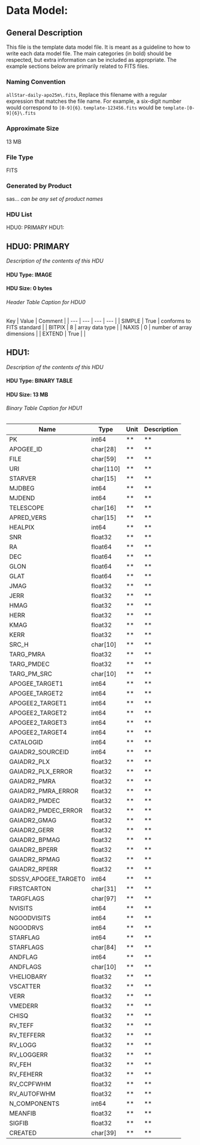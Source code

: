 # Data Model: 

## General Description
This file is the template data model file. It is meant as a guideline to how to write each data model file.  The main categories (in bold) should be respected, but extra information can be included as appropriate.  The example sections below are primarily related to FITS files.


### Naming Convention
`allStar-daily-apo25m\.fits`, Replace this filename with a regular expression that matches the file name.  For example, a six-digit number would correspond to `[0-9]{6}`.  `template-123456.fits` would be `template-[0-9]{6}\.fits`


### Approximate Size
13 MB

### File Type
FITS

### Generated by Product
sas... *can be any set of product names*

### HDU List
HDU0: PRIMARY
HDU1: 


## HDU0: PRIMARY
*Description of the contents of this HDU*

#### HDU Type: IMAGE
#### HDU Size:  0 bytes

###### Header Table Caption for HDU0
Key | Value | Comment | 
| --- | --- | --- | --- |
| SIMPLE | True | conforms to FITS standard |
| BITPIX | 8 | array data type |
| NAXIS | 0 | number of array dimensions |
| EXTEND | True |  |

## HDU1: 
*Description of the contents of this HDU*

#### HDU Type: BINARY TABLE
#### HDU Size:  13 MB

###### Binary Table Caption for HDU1
Name | Type | Unit | Description | 
| --- | --- | --- | --- | 
 | PK | int64 | ** | ** | 
 | APOGEE_ID | char[28] | ** | ** | 
 | FILE | char[59] | ** | ** | 
 | URI | char[110] | ** | ** | 
 | STARVER | char[15] | ** | ** | 
 | MJDBEG | int64 | ** | ** | 
 | MJDEND | int64 | ** | ** | 
 | TELESCOPE | char[16] | ** | ** | 
 | APRED_VERS | char[15] | ** | ** | 
 | HEALPIX | int64 | ** | ** | 
 | SNR | float32 | ** | ** | 
 | RA | float64 | ** | ** | 
 | DEC | float64 | ** | ** | 
 | GLON | float64 | ** | ** | 
 | GLAT | float64 | ** | ** | 
 | JMAG | float32 | ** | ** | 
 | JERR | float32 | ** | ** | 
 | HMAG | float32 | ** | ** | 
 | HERR | float32 | ** | ** | 
 | KMAG | float32 | ** | ** | 
 | KERR | float32 | ** | ** | 
 | SRC_H | char[10] | ** | ** | 
 | TARG_PMRA | float32 | ** | ** | 
 | TARG_PMDEC | float32 | ** | ** | 
 | TARG_PM_SRC | char[10] | ** | ** | 
 | APOGEE_TARGET1 | int64 | ** | ** | 
 | APOGEE_TARGET2 | int64 | ** | ** | 
 | APOGEE2_TARGET1 | int64 | ** | ** | 
 | APOGEE2_TARGET2 | int64 | ** | ** | 
 | APOGEE2_TARGET3 | int64 | ** | ** | 
 | APOGEE2_TARGET4 | int64 | ** | ** | 
 | CATALOGID | int64 | ** | ** | 
 | GAIADR2_SOURCEID | int64 | ** | ** | 
 | GAIADR2_PLX | float32 | ** | ** | 
 | GAIADR2_PLX_ERROR | float32 | ** | ** | 
 | GAIADR2_PMRA | float32 | ** | ** | 
 | GAIADR2_PMRA_ERROR | float32 | ** | ** | 
 | GAIADR2_PMDEC | float32 | ** | ** | 
 | GAIADR2_PMDEC_ERROR | float32 | ** | ** | 
 | GAIADR2_GMAG | float32 | ** | ** | 
 | GAIADR2_GERR | float32 | ** | ** | 
 | GAIADR2_BPMAG | float32 | ** | ** | 
 | GAIADR2_BPERR | float32 | ** | ** | 
 | GAIADR2_RPMAG | float32 | ** | ** | 
 | GAIADR2_RPERR | float32 | ** | ** | 
 | SDSSV_APOGEE_TARGET0 | int64 | ** | ** | 
 | FIRSTCARTON | char[31] | ** | ** | 
 | TARGFLAGS | char[97] | ** | ** | 
 | NVISITS | int64 | ** | ** | 
 | NGOODVISITS | int64 | ** | ** | 
 | NGOODRVS | int64 | ** | ** | 
 | STARFLAG | int64 | ** | ** | 
 | STARFLAGS | char[84] | ** | ** | 
 | ANDFLAG | int64 | ** | ** | 
 | ANDFLAGS | char[10] | ** | ** | 
 | VHELIOBARY | float32 | ** | ** | 
 | VSCATTER | float32 | ** | ** | 
 | VERR | float32 | ** | ** | 
 | VMEDERR | float32 | ** | ** | 
 | CHISQ | float32 | ** | ** | 
 | RV_TEFF | float32 | ** | ** | 
 | RV_TEFFERR | float32 | ** | ** | 
 | RV_LOGG | float32 | ** | ** | 
 | RV_LOGGERR | float32 | ** | ** | 
 | RV_FEH | float32 | ** | ** | 
 | RV_FEHERR | float32 | ** | ** | 
 | RV_CCPFWHM | float32 | ** | ** | 
 | RV_AUTOFWHM | float32 | ** | ** | 
 | N_COMPONENTS | int64 | ** | ** | 
 | MEANFIB | float32 | ** | ** | 
 | SIGFIB | float32 | ** | ** | 
 | CREATED | char[39] | ** | ** | 
